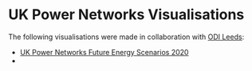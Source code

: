 # UK Power Networks Visualisations

The following visualisations were made in collaboration with [ODI Leeds](https://odileeds.org/):

* [UK Power Networks Future Energy Scenarios 2020](https://ash001j.github.io/DFES-visualisation-2021/)
* 

